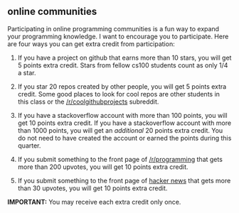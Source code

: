 ## online communities

Participating in online programming communities is a fun way to expand your programming knowledge.
I want to encourage you to participate.
Here are four ways you can get extra credit from participation:

1. If you have a project on github that earns more than 10 stars, you will get 5 points extra credit.
Stars from fellow cs100 students count as only 1/4 a star.

2. If you star 20 repos created by other people, you will get 5 points extra credit.
Some good places to look for cool repos are other students in this class or the [/r/coolgithubprojects](http://reddit.com/r/coolgithubprojects) subreddit.

2. If you have a stackoverflow account with more than 100 points, you will get 10 points extra credit.
If you have a stackoverflow account with more than 1000 points, you will get an *additional* 20 points extra credit.
You do not need to have created the account or earned the points during this quarter.

3. If you submit something to the front page of [/r/programming](http://www.reddit.com/r/programming) that gets more than 200 upvotes, you will get 10 points extra credit.

4. If you submit something to the front page of [hacker news](http://news.ycombinator.com) that gets more than 30 upvotes, you will get 10 points extra credit.

**IMPORTANT:** You may receive each extra credit only once.
